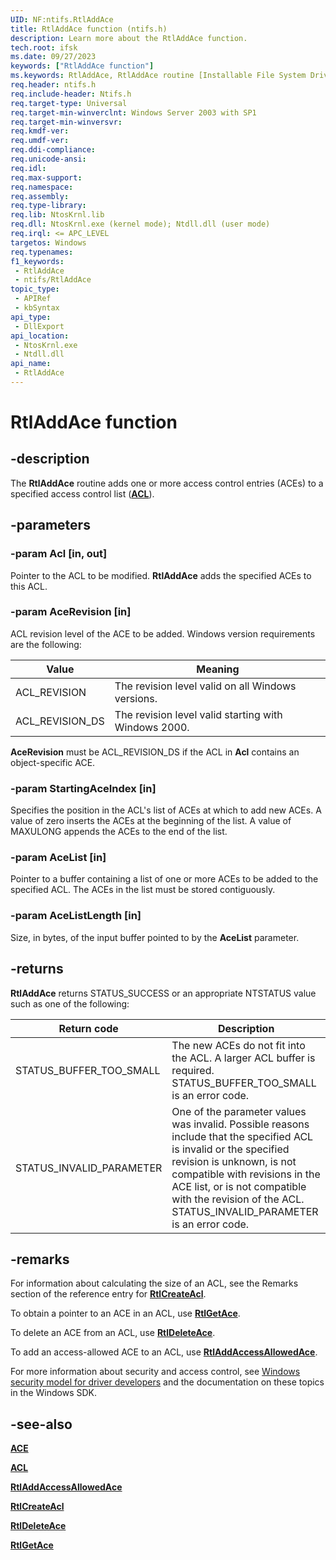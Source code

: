 ```yaml
---
UID: NF:ntifs.RtlAddAce
title: RtlAddAce function (ntifs.h)
description: Learn more about the RtlAddAce function.
tech.root: ifsk
ms.date: 09/27/2023
keywords: ["RtlAddAce function"]
ms.keywords: RtlAddAce, RtlAddAce routine [Installable File System Drivers], ifsk.rtladdace, ntifs/RtlAddAce, rtlref_798d31d8-c233-4154-981d-a84cfdd95045.xml
req.header: ntifs.h
req.include-header: Ntifs.h
req.target-type: Universal
req.target-min-winverclnt: Windows Server 2003 with SP1
req.target-min-winversvr: 
req.kmdf-ver: 
req.umdf-ver: 
req.ddi-compliance: 
req.unicode-ansi: 
req.idl: 
req.max-support: 
req.namespace: 
req.assembly: 
req.type-library: 
req.lib: NtosKrnl.lib
req.dll: NtosKrnl.exe (kernel mode); Ntdll.dll (user mode)
req.irql: <= APC_LEVEL
targetos: Windows
req.typenames: 
f1_keywords:
 - RtlAddAce
 - ntifs/RtlAddAce
topic_type:
 - APIRef
 - kbSyntax
api_type:
 - DllExport
api_location:
 - NtosKrnl.exe
 - Ntdll.dll
api_name:
 - RtlAddAce
---
```


# RtlAddAce function

## -description

The **RtlAddAce** routine adds one or more access control entries (ACEs) to a specified access control list ([**ACL**](../wdm/ns-wdm-_acl.md)).

## -parameters

### -param Acl [in, out]

Pointer to the ACL to be modified. **RtlAddAce** adds the specified ACEs to this ACL.

### -param AceRevision [in]

ACL revision level of the ACE to be added. Windows version requirements are the following:

| Value | Meaning |
| ----- | ------- |
| ACL_REVISION    | The revision level valid on all Windows versions. |
| ACL_REVISION_DS | The revision level valid starting with Windows 2000. |

**AceRevision** must be ACL_REVISION_DS if the ACL in **Acl** contains an object-specific ACE.

### -param StartingAceIndex [in]

Specifies the position in the ACL's list of ACEs at which to add new ACEs. A value of zero inserts the ACEs at the beginning of the list. A value of MAXULONG appends the ACEs to the end of the list.

### -param AceList [in]

Pointer to a buffer containing a list of one or more ACEs to be added to the specified ACL. The ACEs in the list must be stored contiguously.

### -param AceListLength [in]

Size, in bytes, of the input buffer pointed to by the **AceList** parameter.

## -returns

**RtlAddAce** returns STATUS_SUCCESS or an appropriate NTSTATUS value such as one of the following:

| Return code | Description |
| ----------- | ----------- |
| STATUS_BUFFER_TOO_SMALL   | The new ACEs do not fit into the ACL. A larger ACL buffer is required. STATUS_BUFFER_TOO_SMALL is an error code. |
| STATUS_INVALID_PARAMETER | One of the parameter values was invalid. Possible reasons include that the specified ACL is invalid or the specified revision is unknown, is not compatible with revisions in the ACE list, or is not compatible with the revision of the ACL. STATUS_INVALID_PARAMETER is an error code. |

## -remarks

For information about calculating the size of an ACL, see the Remarks section of the reference entry for [**RtlCreateAcl**](nf-ntifs-rtlcreateacl.md).

To obtain a pointer to an ACE in an ACL, use [**RtlGetAce**](nf-ntifs-rtlgetace.md).

To delete an ACE from an ACL, use [**RtlDeleteAce**](nf-ntifs-rtldeleteace.md).

To add an access-allowed ACE to an ACL, use [**RtlAddAccessAllowedAce**](nf-ntifs-rtladdaccessallowedace.md).

For more information about security and access control, see [Windows security model for driver developers](/windows-hardware/drivers/driversecurity/windows-security-model) and the documentation on these topics in the Windows SDK.

## -see-also

[**ACE**](/windows-hardware/drivers/ifs/ace)

[**ACL**](../wdm/ns-wdm-_acl.md)

[**RtlAddAccessAllowedAce**](nf-ntifs-rtladdaccessallowedace.md)

[**RtlCreateAcl**](nf-ntifs-rtlcreateacl.md)

[**RtlDeleteAce**](nf-ntifs-rtldeleteace.md)

[**RtlGetAce**](nf-ntifs-rtlgetace.md)
